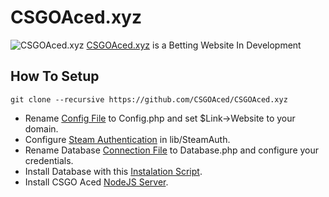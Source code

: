 # CSGOAced.xyz

![CSGOAced.xyz](https://cloud.githubusercontent.com/assets/14254842/26793504/1d5c3814-4a16-11e7-9386-8cc69239af6e.png)
[CSGOAced.xyz](https://www.csgoaced.xyz) is a Betting Website In Development

## How To Setup

    git clone --recursive https://github.com/CSGOAced/CSGOAced.xyz
  - Rename [Config File](https://github.com/CSGOAced/CSGOAced.xyz/blob/master/lib/controller/Config.php.default#L7) to Config.php and set $Link->Website to your domain.
  - Configure [Steam Authentication](https://github.com/CSGOAced/SteamAuthentication) in lib/SteamAuth.
  - Rename Database [Connection File](https://github.com/CSGOAced/CSGOAced.xyz/blob/master/lib/database/Connect.php.default) to Database.php and configure your credentials.
  - Install Database with this [Instalation Script](https://gist.github.com/TiagoSeverino/6f5d8daf5e83f0612ed2b8cf64db3be2).
  - Install CSGO Aced [NodeJS Server](https://github.com/CSGOAced/CSGOAced.xyz-NodeServer).
